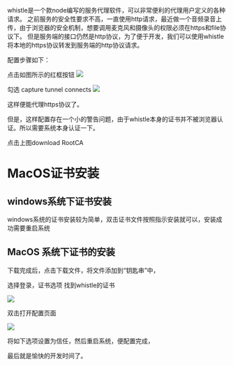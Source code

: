 whistle是一个款node编写的服务代理软件，可以非常便利的代理用户定义的各种请求。
之前服务的安全性要求不高，一直使用http请求，最近做一个音频录音上传，由于浏览器的安全机制，想要调用麦克风和摄像头的权限必须在https和file协议下。
但是服务端的接口仍然是http协议，为了便于开发，我们可以使用whistle将本地的https协议转发到服务端的http协议请求。

配置步骤如下：

点击如图所示的红框按钮
![](http://ww2.sinaimg.cn/large/006tNc79ly1g5l26vmjkuj31j404wjrk.jpg)

勾选 capture tunnel connects
![](http://ww1.sinaimg.cn/large/006tNc79ly1g5l2e0idi5j30mq0swmxn.jpg)

这样便能代理https协议了。

但是，这样配置存在一个小的警告问题，由于whistle本身的证书并不被浏览器认证。所以需要系统本身认证一下。

点击上图download RootCA

 # MacOS证书安装

## windows系统下证书安装
 windows系统的证书安装较为简单，双击证书文件按照指示安装就可以，安装成功需要重启系统

## MacOS 系统下证书的安装
下载完成后，点击下载文件，将文件添加到“钥匙串”中，

选择登录，证书选项  找到whistle的证书

![](http://ww1.sinaimg.cn/large/006tNc79ly1g5l2jpcktfj31me0u00u4.jpg)

双击打开配置页面

![](http://ww3.sinaimg.cn/large/006tNc79ly1g5l2kv3aooj30si0o00tt.jpg)

将如下选项设置为信任，然后重启系统，便配置完成，

最后就是愉快的开发时间了。